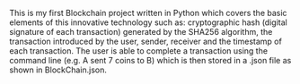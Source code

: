 This is my first Blockchain project written in Python which covers the basic elements of this innovative technology such as: cryptographic hash (digital signature of each transaction) generated by the SHA256 algorithm, the transaction introduced by the user, sender, receiver and the timestamp of each transaction. 
The user is able to complete a transaction using the command line (e.g. A sent 7 coins to B) which is then stored in a .json file as shown in BlockChain.json.
